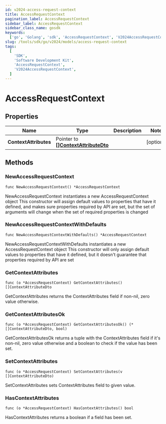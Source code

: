```yaml
---
id: v2024-access-request-context
title: AccessRequestContext
pagination_label: AccessRequestContext
sidebar_label: AccessRequestContext
sidebar_class_name: gosdk
keywords:
  ['go', 'Golang', 'sdk', 'AccessRequestContext', 'V2024AccessRequestContext']
slug: /tools/sdk/go/v2024/models/access-request-context
tags:
  [
    'SDK',
    'Software Development Kit',
    'AccessRequestContext',
    'V2024AccessRequestContext',
  ]
---
```


# AccessRequestContext

## Properties

| Name | Type | Description | Notes |
| --- | --- | --- | --- |
| **ContextAttributes** | Pointer to [**[]ContextAttributeDto**](context-attribute-dto) |  | [optional] |

## Methods

### NewAccessRequestContext

`func NewAccessRequestContext() *AccessRequestContext`

NewAccessRequestContext instantiates a new AccessRequestContext object This constructor will assign default values to properties that have it defined, and makes sure properties required by API are set, but the set of arguments will change when the set of required properties is changed

### NewAccessRequestContextWithDefaults

`func NewAccessRequestContextWithDefaults() *AccessRequestContext`

NewAccessRequestContextWithDefaults instantiates a new AccessRequestContext object This constructor will only assign default values to properties that have it defined, but it doesn't guarantee that properties required by API are set

### GetContextAttributes

`func (o *AccessRequestContext) GetContextAttributes() []ContextAttributeDto`

GetContextAttributes returns the ContextAttributes field if non-nil, zero value otherwise.

### GetContextAttributesOk

`func (o *AccessRequestContext) GetContextAttributesOk() (*[]ContextAttributeDto, bool)`

GetContextAttributesOk returns a tuple with the ContextAttributes field if it's non-nil, zero value otherwise and a boolean to check if the value has been set.

### SetContextAttributes

`func (o *AccessRequestContext) SetContextAttributes(v []ContextAttributeDto)`

SetContextAttributes sets ContextAttributes field to given value.

### HasContextAttributes

`func (o *AccessRequestContext) HasContextAttributes() bool`

HasContextAttributes returns a boolean if a field has been set.
